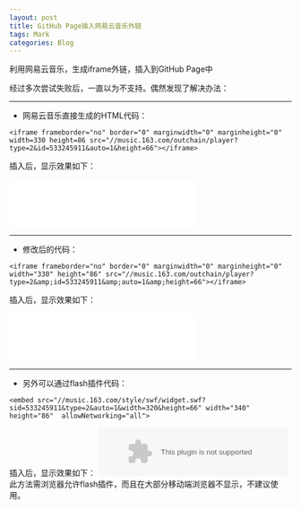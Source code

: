```yaml
---
layout: post
title: GitHub Page插入网易云音乐外链
tags: Mark
categories: Blog
---
```


利用网易云音乐，生成iframe外链，插入到GitHub Page中  

经过多次尝试失败后，一直以为不支持。偶然发现了解决办法：  

---

* 网易云音乐直接生成的HTML代码：  

```
<iframe frameborder="no" border="0" marginwidth="0" marginheight="0" width=330 height=86 src="//music.163.com/outchain/player?type=2&id=533245911&auto=1&height=66"></iframe>
```
插入后，显示效果如下：

<iframe frameborder="no" border="0" marginwidth="0" marginheight="0" width=330 height=86 src="//music.163.com/outchain/player?type=2&id=533245911&auto=1&height=66"></iframe>

---
* 修改后的代码：  

```
<iframe frameborder="no" border="0" marginwidth="0" marginheight="0" width="330" height="86" src="//music.163.com/outchain/player?type=2&amp;id=533245911&amp;auto=1&amp;height=66"></iframe>
```
插入后，显示效果如下：
<iframe frameborder="no" border="0" marginwidth="0" marginheight="0" width="330" height="86" src="//music.163.com/outchain/player?type=2&amp;id=533245911&amp;auto=1&amp;height=66"></iframe>

---
* 另外可以通过flash插件代码：

```
<embed src="//music.163.com/style/swf/widget.swf?sid=533245911&type=2&auto=1&width=320&height=66" width="340" height="86"  allowNetworking="all">
```
插入后，显示效果如下：
<embed src="//music.163.com/style/swf/widget.swf?sid=533245911&type=2&auto=1&width=320&height=66" width="340" height="86"  allowNetworking="all">
此方法需浏览器允许flash插件，而且在大部分移动端浏览器不显示，不建议使用。
